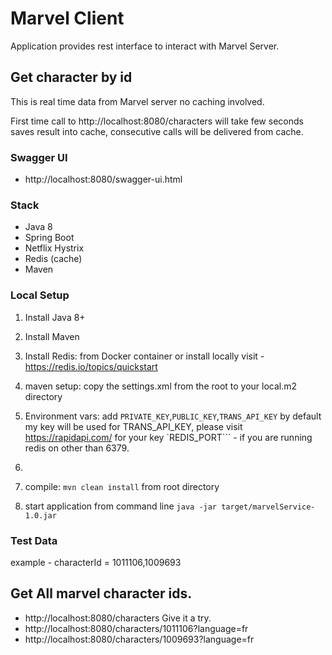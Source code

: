 
# Marvel Client
Application provides rest interface to interact with Marvel Server.

## Get character by id
This is real time data from Marvel server no caching involved.

First time call to http://localhost:8080/characters will take few seconds
saves result into cache, consecutive calls will be delivered from cache.

### Swagger UI
- http://localhost:8080/swagger-ui.html

### Stack
- Java 8
- Spring Boot
- Netflix Hystrix
- Redis (cache)
- Maven

### Local Setup
1. Install Java 8+
2. Install Maven
3. Install Redis: from Docker container or install locally
   visit - https://redis.io/topics/quickstart
5. maven setup: copy the settings.xml from the root to your local.m2 directory
6. Environment vars: add ```PRIVATE_KEY```,```PUBLIC_KEY```,```TRANS_API_KEY```
   by default my key will be used for TRANS_API_KEY,
   please visit https://rapidapi.com/ for your key
   `REDIS_PORT``` - if you are running redis on other than 6379.
   
7.
8. compile:  ```mvn clean install``` from root directory
9. start application from command line ```java -jar target/marvelService-1.0.jar```

### Test Data
example - characterId = 1011106,1009693
## Get All marvel character ids.
- http://localhost:8080/characters
Give it a try.
- http://localhost:8080/characters/1011106?language=fr
- http://localhost:8080/characters/1009693?language=fr
